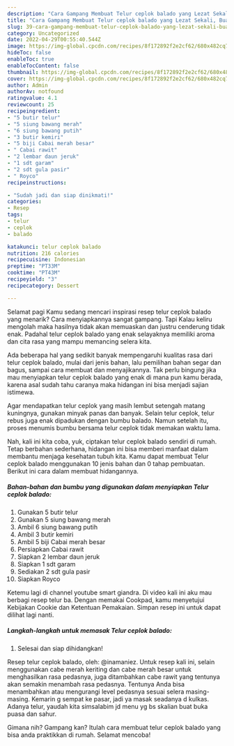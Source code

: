 ```yaml
---
description: "Cara Gampang Membuat Telur ceplok balado yang Lezat Sekali, Buat Buka Puasa Enak"
title: "Cara Gampang Membuat Telur ceplok balado yang Lezat Sekali, Buat Buka Puasa Enak"
slug: 39-cara-gampang-membuat-telur-ceplok-balado-yang-lezat-sekali-buat-buka-puasa-enak
category: Uncategorized
date: 2022-04-29T00:55:40.544Z
image: https://img-global.cpcdn.com/recipes/8f172892f2e2cf62/680x482cq70/telur-ceplok-balado-foto-resep-utama.jpg
hideToc: false
enableToc: true
enableTocContent: false
thumbnail: https://img-global.cpcdn.com/recipes/8f172892f2e2cf62/680x482cq70/telur-ceplok-balado-foto-resep-utama.jpg
cover: https://img-global.cpcdn.com/recipes/8f172892f2e2cf62/680x482cq70/telur-ceplok-balado-foto-resep-utama.jpg
author: Admin
authorAv: notfound
ratingvalue: 4.1
reviewcount: 25
recipeingredient:
- "5 butir telur"
- "5 siung bawang merah"
- "6 siung bawang putih"
- "3 butir kemiri"
- "5 biji Cabai merah besar"
- " Cabai rawit"
- "2 lembar daun jeruk"
- "1 sdt garam"
- "2 sdt gula pasir"
- " Royco"
recipeinstructions:

- "Sudah jadi dan siap dinikmati!"
categories:
- Resep
tags:
- telur
- ceplok
- balado

katakunci: telur ceplok balado 
nutrition: 216 calories
recipecuisine: Indonesian
preptime: "PT33M"
cooktime: "PT43M"
recipeyield: "3"
recipecategory: Dessert

---
```



Selamat pagi Kamu sedang mencari inspirasi resep telur ceplok balado yang menarik? Cara menyiapkannya sangat gampang. Tapi Kalau keliru mengolah maka hasilnya tidak akan memuaskan dan justru cenderung tidak enak. Padahal telur ceplok balado yang enak selayaknya memiliki aroma dan cita rasa yang mampu memancing selera kita.


Ada beberapa hal yang sedikit banyak mempengaruhi kualitas rasa dari telur ceplok balado, mulai dari jenis bahan, lalu pemilihan bahan segar dan bagus, sampai cara membuat dan menyajikannya. Tak perlu bingung jika mau menyiapkan telur ceplok balado yang enak di mana pun kamu berada, karena asal sudah tahu caranya maka hidangan ini bisa menjadi sajian istimewa.

Agar mendapatkan telur ceplok yang masih lembut setengah matang kuningnya, gunakan minyak panas dan banyak. Selain telur ceplok, telur rebus juga enak dipadukan dengan bumbu balado. Namun setelah itu, proses menumis bumbu bersama telur ceplok tidak memakan waktu lama.


Nah, kali ini kita coba, yuk, ciptakan telur ceplok balado sendiri di rumah. Tetap berbahan sederhana, hidangan ini bisa memberi manfaat dalam membantu menjaga kesehatan tubuh kita. Kamu dapat membuat Telur ceplok balado menggunakan 10 jenis bahan dan 0 tahap pembuatan. Berikut ini cara dalam membuat hidangannya.

<!--inarticleads1-->

##### Bahan-bahan dan bumbu yang digunakan dalam menyiapkan Telur ceplok balado:

1. Gunakan 5 butir telur
1. Gunakan 5 siung bawang merah
1. Ambil 6 siung bawang putih
1. Ambil 3 butir kemiri
1. Ambil 5 biji Cabai merah besar
1. Persiapkan  Cabai rawit
1. Siapkan 2 lembar daun jeruk
1. Siapkan 1 sdt garam
1. Sediakan 2 sdt gula pasir
1. Siapkan  Royco


Ketemu lagi di channel youtube smart giandra. Di video kali ini aku mau berbagi resep telur ba. Dengan memakai Cookpad, kamu menyetujui Kebijakan Cookie dan Ketentuan Pemakaian. Simpan resep ini untuk dapat dilihat lagi nanti. 

<!--inarticleads2-->

##### Langkah-langkah untuk memasak Telur ceplok balado:


1. Selesai dan siap dihidangkan!

Resep telur ceplok balado, oleh: @inamaniez. Untuk resep kali ini, selain menggunakan cabe merah keriting dan cabe merah besar untuk menghasilkan rasa pedasnya, juga ditambahkan cabe rawit yang tentunya akan semakin menambah rasa pedasnya. Tentunya Anda bisa menambahkan atau mengurangi level pedasnya sesuai selera masing-masing. Kemarin g sempat ke pasar, jadi ya masak seadanya d kulkas. Adanya telur, yaudah kita simsalabim jd menu yg bs skalian buat buka puasa dan sahur. 

Gimana nih? Gampang kan? Itulah cara membuat telur ceplok balado yang bisa anda praktikkan di rumah. Selamat mencoba!
